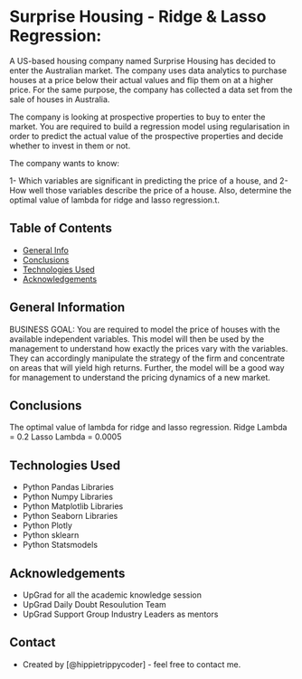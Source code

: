 # Surprise Housing - Ridge & Lasso Regression:
A US-based housing company named Surprise Housing has decided to enter the Australian market. The company uses data analytics to purchase houses at a price below their actual values and flip them on at a higher price. For the same purpose, the company has collected a data set from the sale of houses in Australia.

The company is looking at prospective properties to buy to enter the market. You are required to build a regression model using regularisation in order to predict the actual value of the prospective properties and decide whether to invest in them or not.

The company wants to know:

1- Which variables are significant in predicting the price of a house, and
2- How well those variables describe the price of a house.
Also, determine the optimal value of lambda for ridge and lasso regression.t. 


## Table of Contents
* [General Info](#general-information)
* [Conclusions](#conclusions)
* [Technologies Used](#technologies-used)
* [Acknowledgements](#acknowledgements)

## General Information
BUSINESS GOAL: You are required to model the price of houses with the available independent variables. This model will then be used by the management to understand how exactly the prices vary with the variables. They can accordingly manipulate the strategy of the firm and concentrate on areas that will yield high returns. Further, the model will be a good way for management to understand the pricing dynamics of a new market.

## Conclusions

The optimal value of lambda for ridge and lasso regression.
Ridge Lambda = 0.2
Lasso Lambda = 0.0005


## Technologies Used
- Python Pandas Libraries
- Python Numpy Libraries
- Python Matplotlib Libraries
- Python Seaborn Libraries
- Python Plotly
- Python sklearn
- Python Statsmodels

## Acknowledgements
- UpGrad for all the academic knowledge session
- UpGrad Daily Doubt Resoulution Team
- UpGrad Support Group Industry Leaders as mentors

## Contact
- Created by [@hippietrippycoder] - feel free to contact me.

